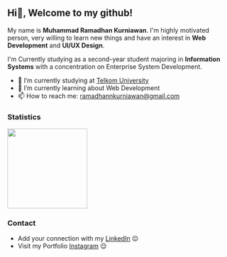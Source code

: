 ## Hi👋, Welcome to my github!

My name is **Muhammad Ramadhan Kurniawan**. I'm highly motivated person, very willing to learn new things and have an interest in **Web Development** and **UI/UX Design**.

I'm Currently studying as a second-year student majoring in **Information Systems** with a concentration on Enterprise System Development.  
- 🔭 I’m currently studying at <a href="https://telkomuniversity.ac.id/">Telkom University</a>
- 🌱 I’m currently learning about Web Development
- 📫 How to reach me: ramadhannkurniawan@gmail.com

### Statistics  
<p align="left">
<a href="https://github.com/gilangadhan">
  <img height="180em" src="https://github-readme-stats-eight-theta.vercel.app/api/top-langs/?username=muhammadramadhann&layout=compact&langs_count=8&theme=algolia"/>
</a>
</p>

### Contact  
- Add your connection with my <a href="https://www.linkedin.com/in/muhammadramadhankurniawan/">LinkedIn</a> 😉
- Visit my Portfolio <a href="https://www.instagram.com/ramadhanman_id/">Instagram</a> 😌
